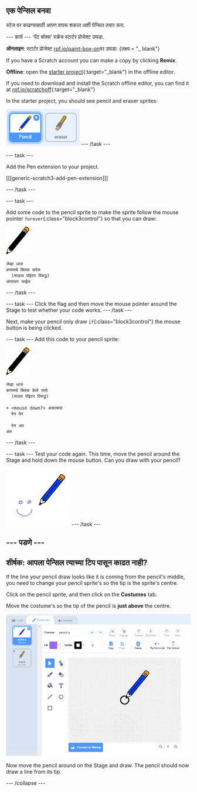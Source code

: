 ## एक पेन्सिल बनवा

स्टेज वर काढण्यासाठी आपण वापरू शकाल अशी पेन्सिल तयार करा.

\--- कार्य \--- 'पेंट बॉक्स' स्क्रॅच स्टार्टर प्रोजेक्ट उघडा.

**ऑनलाइन**: स्टार्टर प्रोजेक्ट [rpf.io/paint-box-on](http://rpf.io/paint-box-on)वर उघडा: {लक्ष्य = "_ blank"}

If you have a Scratch account you can make a copy by clicking **Remix**.

**Offline**: open the [starter project](http://rpf.io/p/en/paint-box-go){:target="_blank"} in the offline editor.

If you need to download and install the Scratch offline editor, you can find it at [rpf.io/scratchoff](http://rpf.io/scratchoff){:target="_blank"}

In the starter project, you should see pencil and eraser sprites:

![screenshot](images/paint-starter.png) \--- /task \---

\--- task \---

Add the Pen extension to your project.

[[[generic-scratch3-add-pen-extension]]]

\--- /task \---

\--- task \---

Add some code to the pencil sprite to make the sprite follow the mouse pointer `forever`{:class="block3control"} so that you can draw:

![pencil](images/pencil.png)

```blocks3
जेव्हा ध्वज
कायमचे क्लिक करेल
  (माऊस पॉइंटर विरुद्ध)
अंतरावर जाईल
```

\--- /task \---

\--- task \--- Click the flag and then move the mouse pointer around the Stage to test whether your code works. \--- /task \---

Next, make your pencil only draw `if`{:class="block3control"} the mouse button is being clicked.

\--- task \--- Add this code to your pencil sprite:

![pencil](images/pencil.png)

```blocks3
जेव्हा ध्वज
कायमचे क्लिक केले जाते
  (माउस पॉइंटर विरुद्ध)

+ <mouse down?> असल्यास
  पेन पेन

  पेन अप
अंत
```

\--- /task \---

\--- task \--- Test your code again. This time, move the pencil around the Stage and hold down the mouse button. Can you draw with your pencil?

![screenshot](images/paint-draw.png) \--- /task \---

## \--- पडणे \---

## शीर्षक: आपला पेन्सिल त्याच्या टिप पासून काढत नाही?

If the line your pencil draw looks like it is coming from the pencil's middle, you need to change your pencil sprite's so the tip is the sprite's centre.

Click on the pencil sprite, and then click on the **Costumes** tab.

Move the costume's so the tip of the pencil is **just above** the centre.

![Costume center](images/costume-center-annotated.png)

Now move the pencil around on the Stage and draw. The pencil should now draw a line from its tip.

\--- /collapse \---